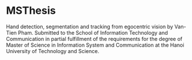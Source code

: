 # MSThesis
Hand detection, segmentation and tracking from egocentric vision by Van-Tien Pham. Submitted to the School of Information Technology and Communication in partial fulfillment of the requirements for the degree of Master of Science in Information System and Communication at the Hanoi University of Technology and Science.
